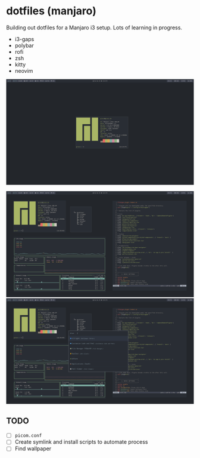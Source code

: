 # dotfiles (manjaro)

Building out dotfiles for a Manjaro i3 setup. Lots of learning in progress.

* i3-gaps
* polybar
* rofi
* zsh
* kitty
* neovim

![Manjaro workspace with neofetch](./screenshots/2020-11-30-222804_1920x1080_scrot.png)

![Manjaro workspace with floating windows](./screenshots/2020-11-30-225224_1920x1080_scrot.png)
![Manjaro workspace with rofi](./screenshots/2020-11-30-225250_1920x1080_scrot.png)


## TODO

* [ ] `picom.conf`
* [ ] Create symlink and install scripts to automate process
* [ ] Find wallpaper
